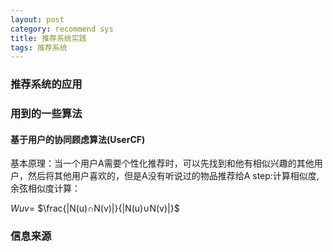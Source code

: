 ```yaml
---
layout: post
category: recommend sys
title: 推荐系统实践
tags: 推荐系统	
---
```


### 推荐系统的应用

### 用到的一些算法
#### 基于用户的协同顾虑算法(UserCF)
  基本原理：当一个用户A需要个性化推荐时，可以先找到和他有相似兴趣的其他用户，然后将其他用户喜欢的，但是A没有听说过的物品推荐给A
 step:计算相似度,余弦相似度计算：
 
 $Wuv=$ $\frac{|N(u)∩N(v)|}{|N(u)∪N(v)|}$



### 信息来源

